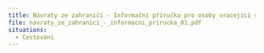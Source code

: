 ```yaml
---
title: Návraty ze zahraničí - Informační příručka pro osoby vracející se ze zahraničí
file: navraty_ze_zahranici_-_informacni_prirucka_01.pdf
situations:
  - Cestování
---
```

